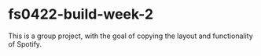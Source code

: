 # fs0422-build-week-2
This is a group project, with the goal of copying the layout and functionality of Spotify.
